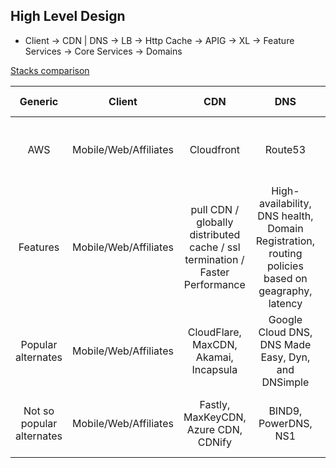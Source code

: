 ## High Level Design
*  Client -> CDN | DNS -> LB -> Http Cache -> APIG -> XL -> Feature Services -> Core Services -> Domains

[Stacks comparison](https://stackshare.io/categories)

|  Generic 	| Client | CDN | DNS | LB | Http Cache | APIG | XL | Feature Services | Core Services | Domains |
|:-:  |:-:  |:-:  |:-:  | :-:  |:-:  |:-:  |:-:  | :-:  |:-:  |:-:  |
| AWS | Mobile/Web/Affiliates | Cloudfront | Route53 | ELB | Varnish | APIG | XL | Application tier Lambda / SNS / SQS / Kinesis | Data Tier- RDS / Aurora / DynamoDB | Redshift + EMR |
| Features | Mobile/Web/Affiliates | pull CDN / globally distributed cache / ssl termination / Faster Performance | High-availability, DNS health, Domain Registration, routing policies based on geagraphy, latency | High availability, reverse proxy server, mail proxy server, TLS termination, Operational monitoring. | caching HTTP reverse proxy | routing policies, traffic control, auth, access control, monitoring, API version management. | aggregated features, map user journey, transformation, Scalability   | Application tier Lambda / SNS / SQS / Kinesis | Data Tier- RDS / Aurora / DynamoDB | Redshift + EMR |
| Popular alternates | Mobile/Web/Affiliates | CloudFlare, MaxCDN, Akamai, Incapsula | Google Cloud DNS, DNS Made Easy, Dyn, and DNSimple  | NGiNX, HAProxy, Traefik, Envoy, DigitalOcean | Apache Traffic Server, Squid | KONG,  | XL | Application tier Lambda / SNS / SQS / Kinesis | Data Tier- RDS / Aurora / DynamoDB | Redshift + EMR |
| Not so popular alternates | Mobile/Web/Affiliates | Fastly, MaxKeyCDN, Azure CDN, CDNify | BIND9, PowerDNS, NS1 | GLBC, Fly, F5, Google Cloud, Seesaw | Section, Nuster | apigee, mulesoft, zuul | XL | Application tier Lambda / SNS / SQS / Kinesis | Data Tier- RDS / Aurora / DynamoDB | Redshift + EMR |


